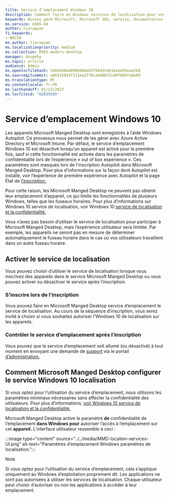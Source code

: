 ```yaml
---
title: Service d’emplacement Windows 10
description: Comment faire en Windows services de localisation pour vos appareils
keywords: Bureau géré Microsoft, Microsoft 365, service, documentation
ms.service: m365-md
author: tiaraquan
f1.keywords:
- NOCSH
ms.author: tiaraquan
ms.localizationpriority: medium
ms.collection: M365-modern-desktop
manager: dougeby
ms.topic: article
audience: Admin
ms.openlocfilehash: 546b436b4090b060e03794455de1b1edd5eae2b9
ms.sourcegitcommit: a6651b841f111ea2776cab88bf2c80f805fa8e09
ms.translationtype: MT
ms.contentlocale: fr-FR
ms.lasthandoff: 01/13/2022
ms.locfileid: "62035545"
---
```

# <a name="windows-10-location-service"></a>Service d’emplacement Windows 10

Les appareils Microsoft Manged Desktop sont enregistrés à l’aide Windows Autopilot. Ce processus nous permet de les gérer avec Azure Active Directory et Microsoft Intune. Par défaut, le service d’emplacement Windows 10 est désactivé lorsqu’un appareil est activé pour la première fois, sauf si cette fonctionnalité est activée dans les paramètres de confidentialité lors de l’expérience « out of box experience ». Ces paramètres sont masqués lors de l’inscription Autopilot dans Microsoft Manged Desktop. Pour plus d’informations sur la façon dont Autopilot est installé, voir l’expérience de première expérience avec Autopilot et la page État de [l’inscription.](esp-first-run.md)

Pour cette raison, les Microsoft Manged Desktop ne peuvent pas obtenir leur emplacement d’appareil, ce qui limite les fonctionnalités de plusieurs Windows, telles que les fuseaux horaires. Pour plus d’informations sur Windows 10 service de localisation, voir Windows 10 [service de localisation et la confidentialité.](https://support.microsoft.com/windows/windows-10-location-service-and-privacy-3a8eee0a-5b0b-dc07-eede-2a5ca1c49088)

Vous n’avez pas besoin d’utiliser le service de localisation pour participer à Microsoft Manged Desktop, mais l’expérience utilisateur sera limitée. Par exemple, les appareils ne seront pas en mesure de déterminer automatiquement le fuseau horaire dans le cas où vos utilisateurs travaillent dans un autre fuseau horaire.

## <a name="enable-the-location-service"></a>Activer le service de localisation

Vous pouvez choisir d’utiliser le service de localisation lorsque vous inscrivez des appareils dans le service Microsoft Manged Desktop ou vous pouvez activer ou désactiver le service après l’inscription.

### <a name="opt-in-during-enrollment"></a>S’inscrire lors de l’inscription

Vous pouvez faire en Microsoft Manged Desktop service d’emplacement le service de localisation. Au cours de la séquence d’inscription, vous serez invité à choisir si vous souhaitez autoriser l’Windows 10 de localisation sur les appareils.

### <a name="control-the-location-service-after-enrollment"></a>Contrôler le service d’emplacement après l’inscription

Vous pouvez que le service d’emplacement soit allumé (ou désactivé) à tout moment en envoyant une demande de [support](../working-with-managed-desktop/admin-support.md) via le portail [d’administration.](access-admin-portal.md)

## <a name="how-microsoft-managed-desktop-configures-the-windows-10-location-service"></a>Comment Microsoft Manged Desktop configurer le service Windows 10 localisation

Si vous optez pour l’utilisation du service d’emplacement, nous utilisons les paramètres minimaux nécessaires sans affecter la confidentialité des utilisateurs. Pour plus d’informations, [voir Windows 10 service de localisation et la confidentialité.](https://support.microsoft.com/windows/windows-10-location-service-and-privacy-3a8eee0a-5b0b-dc07-eede-2a5ca1c49088)

Microsoft Manged Desktop active le paramètre **de** confidentialité de l’emplacement **dans Windows pour** autoriser l’accès à l’emplacement sur cet **appareil.** L’interface utilisateur ressemble à ceci :

 :::image type="content" source="../../media/MMD-location-services-UI.png" alt-text="Paramètres d’emplacement Windows paramètres de localisation.":::

> [!NOTE]
> Si vous optez pour l’utilisation du service d’emplacement, cela s’applique uniquement au Windows d’exploitation proprement dit. Les applications ne sont pas autorisées à utiliser les services de localisation. Chaque utilisateur peut choisir d’autoriser ou non les applications à accéder à leur emplacement.